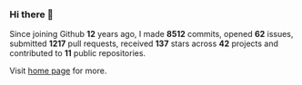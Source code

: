 ### Hi there 👋

Since joining Github **12** years ago, I made **8512** commits, opened **62** issues, submitted **1217** pull requests, received **137** stars across **42** projects and contributed to **11** public repositories.

Visit <a href="https://j15h.nu">home page</a> for more.
